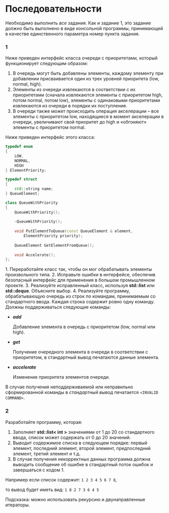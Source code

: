 # Последовательности

Необходимо выполнить *все* задания.
Как и задание 1, это задание должно быть выполнено в виде консольной программы, принимающей в качестве единственного параметра номер пункта задания.

### **1**
Ниже приведен интерфейс класса очереди с приоритетами, который функционирует следующим образом:
1. В очередь могут быть добавлены элементы, каждому элементу при добавлении присваивается один из трех уровней приоритета (low, normal, high).
2. Элементы из очереди извлекаются в соответствии с их приоритетами (сначала извлекаются элементы с приоритетом high, потом normal, потом low), элементы с одинаковыми приоритетами извлекаются из очереди в порядки их поступления.
3. В очереди также может происходить операция акселерации – все элементы с приоритетом low, находящиеся в момент акселерации в очереди, увеличивают свой приоритет до high и «обгоняют» элементы с приоритетом normal.

Ниже приведен интерфейс этого класса:
```c++
typedef enum
{
    LOW,
    NORMAL,
    HIGH
} ElementPriority;

typedef struct
{
    std::string name;
} QueueElement;

class QueueWithPriority
{
    QueueWithPriority();
    
    ~QueueWithPriority();
    
    void PutElementToQueue(const QueueElement & element,
        ElementPriority priority);
        
    QueueElement GetElementFromQueue();
    
    void Accelerate();
};
```

1\.  Переработайте класс так, чтобы он мог обрабатывать элементы произвольного типа.
2\. Исправьте ошибки в интерфейсе, обеспечив безопасный интерфейс для применения в большом промышленном проекте.
3\. Реализуйте исправленный класс, используя **std::list** или **std::deque**. Объясните выбор.
4\. Реализуйте программу, обрабатывающую очередь из строк по командам, принимаемым со стандартного ввода. Каждая строка содержит ровно одну команду. Должны поддерживаться следующие команды:

+ ***add <priority> <data>***
        
    Добавление элемента в очередь с приоритетом <priority> (low, normal или high).
+ ***get***

    Получение очередного элемента в очереди в соответствии с приоритетом, в стандартный вывод печатаются данные элемента.
+ ***accelerate***

    Изменение приоритета элементов очереди.

В случае получения неподдерживаемой или неправильно сформированной команды в *стандартный вывод* печатается ```<INVALID COMMAND>```.

### **2**
Разработайте программу, которая:
1. Заполняет **std::list< int >** значениями от 1 до 20 со стандартного ввода, список может содержать от 0 до 20 значений.
2. Выводит содержимое списка в следующем порядке: первый элемент, последний элемент, второй элемент, предпоследний элемент, третий элемент и т.д.
3. В случае получения некорректных данных программа должна выводить сообщение об ошибке в стандартный поток ошибок и завершаться с кодом 1.

Например если список содержит:
    ``` 1 2 3 4 5 6 7 8 ```,
    
то вывод будет иметь вид:
    ``` 1 8 2 7 3 6 4 5 ```

Подсказка: можно использовать рекурсию и двунаправленные итераторы.